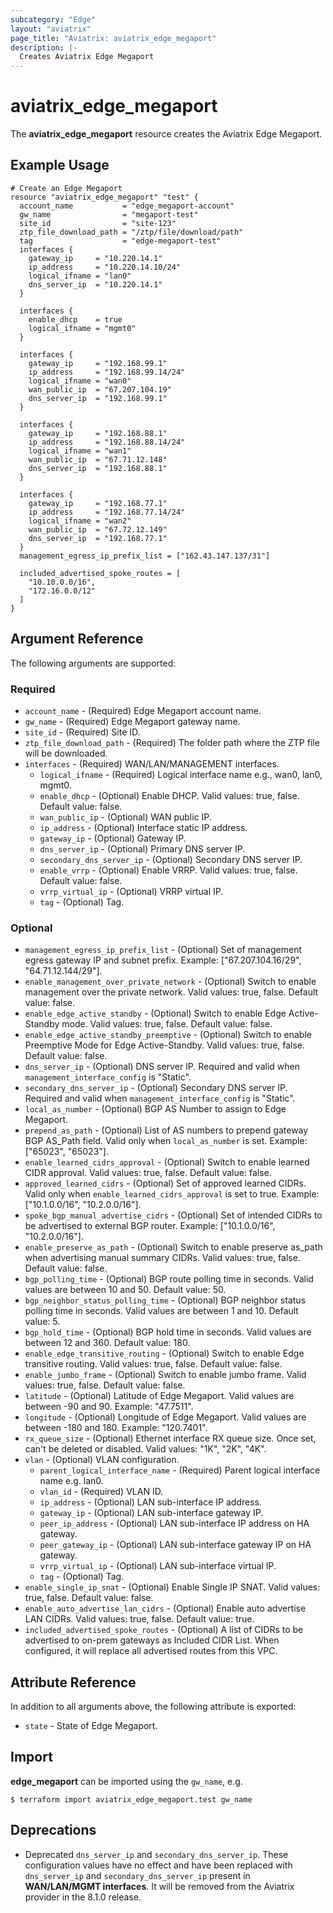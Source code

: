 ```yaml
---
subcategory: "Edge"
layout: "aviatrix"
page_title: "Aviatrix: aviatrix_edge_megaport"
description: |-
  Creates Aviatrix Edge Megaport
---
```


# aviatrix_edge_megaport

The **aviatrix_edge_megaport** resource creates the Aviatrix Edge Megaport.

## Example Usage

```hcl
# Create an Edge Megaport
resource "aviatrix_edge_megaport" "test" {
  account_name           = "edge_megaport-account"
  gw_name                = "megaport-test"
  site_id                = "site-123"
  ztp_file_download_path = "/ztp/file/download/path"
  tag                    = "edge-megaport-test"
  interfaces {
    gateway_ip     = "10.220.14.1"
    ip_address     = "10.220.14.10/24"
    logical_ifname = "lan0"
    dns_server_ip  = "10.220.14.1"
  }

  interfaces {
    enable_dhcp    = true
    logical_ifname = "mgmt0"
  }

  interfaces {
    gateway_ip     = "192.168.99.1"
    ip_address     = "192.168.99.14/24"
    logical_ifname = "wan0"
    wan_public_ip  = "67.207.104.19"
    dns_server_ip  = "192.168.99.1"
  }

  interfaces {
    gateway_ip     = "192.168.88.1"
    ip_address     = "192.168.88.14/24"
    logical_ifname = "wan1"
    wan_public_ip  = "67.71.12.148"
    dns_server_ip  = "192.168.88.1"
  }

  interfaces {
    gateway_ip     = "192.168.77.1"
    ip_address     = "192.168.77.14/24"
    logical_ifname = "wan2"
    wan_public_ip  = "67.72.12.149"
    dns_server_ip  = "192.168.77.1"
  }
  management_egress_ip_prefix_list = ["162.43.147.137/31"]

  included_advertised_spoke_routes = [
    "10.10.0.0/16",
    "172.16.0.0/12"
  ]
}
```

## Argument Reference

The following arguments are supported:

### Required
* `account_name` - (Required) Edge Megaport account name.
* `gw_name` - (Required) Edge Megaport gateway name.
* `site_id` - (Required) Site ID.
* `ztp_file_download_path` - (Required) The folder path where the ZTP file will be downloaded.
* `interfaces` - (Required) WAN/LAN/MANAGEMENT interfaces.
  * `logical_ifname` - (Required) Logical interface name e.g., wan0, lan0, mgmt0.
  * `enable_dhcp` - (Optional) Enable DHCP. Valid values: true, false. Default value: false.
  * `wan_public_ip` - (Optional) WAN public IP.
  * `ip_address` - (Optional) Interface static IP address.
  * `gateway_ip` - (Optional) Gateway IP.
  * `dns_server_ip` - (Optional) Primary DNS server IP.
  * `secondary_dns_server_ip` - (Optional) Secondary DNS server IP.
  * `enable_vrrp` - (Optional) Enable VRRP. Valid values: true, false. Default value: false.
  * `vrrp_virtual_ip` - (Optional) VRRP virtual IP.
  * `tag` - (Optional) Tag.

### Optional
* `management_egress_ip_prefix_list` - (Optional) Set of management egress gateway IP and subnet prefix. Example: ["67.207.104.16/29", "64.71.12.144/29"].
* `enable_management_over_private_network` - (Optional) Switch to enable management over the private network. Valid values: true, false. Default value: false.
* `enable_edge_active_standby` - (Optional) Switch to enable Edge Active-Standby mode. Valid values: true, false. Default value: false.
* `enable_edge_active_standby_preemptive` - (Optional) Switch to enable Preemptive Mode for Edge Active-Standby. Valid values: true, false. Default value: false.
* `dns_server_ip` - (Optional) DNS server IP. Required and valid when `management_interface_config` is "Static".
* `secondary_dns_server_ip` - (Optional) Secondary DNS server IP. Required and valid when `management_interface_config` is "Static".
* `local_as_number` - (Optional) BGP AS Number to assign to Edge Megaport.
* `prepend_as_path` - (Optional) List of AS numbers to prepend gateway BGP AS_Path field. Valid only when `local_as_number` is set. Example: ["65023", "65023"].
* `enable_learned_cidrs_approval` - (Optional) Switch to enable learned CIDR approval. Valid values: true, false. Default value: false.
* `approved_learned_cidrs` - (Optional) Set of approved learned CIDRs. Valid only when `enable_learned_cidrs_approval` is set to true. Example: ["10.1.0.0/16", "10.2.0.0/16"].
* `spoke_bgp_manual_advertise_cidrs` - (Optional) Set of intended CIDRs to be advertised to external BGP router. Example: ["10.1.0.0/16", "10.2.0.0/16"].
* `enable_preserve_as_path` - (Optional) Switch to enable preserve as_path when advertising manual summary CIDRs. Valid values: true, false. Default value: false.
* `bgp_polling_time` - (Optional) BGP route polling time in seconds. Valid values are between 10 and 50. Default value: 50.
* `bgp_neighbor_status_polling_time` - (Optional) BGP neighbor status polling time in seconds. Valid values are between 1 and 10. Default value: 5.
* `bgp_hold_time` - (Optional) BGP hold time in seconds. Valid values are between 12 and 360. Default value: 180.
* `enable_edge_transitive_routing` - (Optional) Switch to enable Edge transitive routing. Valid values: true, false. Default value: false.
* `enable_jumbo_frame` - (Optional) Switch to enable jumbo frame. Valid values: true, false. Default value: false.
* `latitude` - (Optional) Latitude of Edge Megaport. Valid values are between -90 and 90. Example: "47.7511".
* `longitude` - (Optional) Longitude of Edge Megaport. Valid values are between -180 and 180. Example: "120.7401".
* `rx_queue_size` - (Optional) Ethernet interface RX queue size. Once set, can't be deleted or disabled. Valid values: "1K", "2K", "4K".
* `vlan` - (Optional) VLAN configuration.
  * `parent_logical_interface_name` - (Required) Parent logical interface name e.g. lan0.
  * `vlan_id` - (Required) VLAN ID.
  * `ip_address` - (Optional) LAN sub-interface IP address.
  * `gateway_ip` - (Optional) LAN sub-interface gateway IP.
  * `peer_ip_address` - (Optional) LAN sub-interface IP address on HA gateway.
  * `peer_gateway_ip` - (Optional) LAN sub-interface gateway IP on HA gateway.
  * `vrrp_virtual_ip` - (Optional) LAN sub-interface virtual IP.
  * `tag` - (Optional) Tag.
* `enable_single_ip_snat` - (Optional) Enable Single IP SNAT. Valid values: true, false. Default value: false.
* `enable_auto_advertise_lan_cidrs` - (Optional) Enable auto advertise LAN CIDRs. Valid values: true, false. Default value: true.
* `included_advertised_spoke_routes` - (Optional) A list of CIDRs to be advertised to on-prem gateways as Included CIDR List. When configured, it will replace all advertised routes from this VPC.

## Attribute Reference

In addition to all arguments above, the following attribute is exported:

* `state` - State of Edge Megaport.

## Import

**edge_megaport** can be imported using the `gw_name`, e.g.

```
$ terraform import aviatrix_edge_megaport.test gw_name
```

## Deprecations
* Deprecated ``dns_server_ip`` and ``secondary_dns_server_ip``. These configuration values have no effect and have been replaced with ``dns_server_ip`` and  ``secondary_dns_server_ip`` present in **WAN/LAN/MGMT interfaces**. It will be removed from the Aviatrix provider in the 8.1.0 release.
